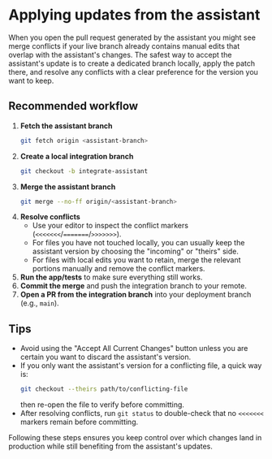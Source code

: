 # Applying updates from the assistant

When you open the pull request generated by the assistant you might see merge conflicts if your live branch already contains manual edits that overlap with the assistant's changes. The safest way to accept the assistant's update is to create a dedicated branch locally, apply the patch there, and resolve any conflicts with a clear preference for the version you want to keep.

## Recommended workflow

1. **Fetch the assistant branch**
   ```bash
   git fetch origin <assistant-branch>
   ```
2. **Create a local integration branch**
   ```bash
   git checkout -b integrate-assistant
   ```
3. **Merge the assistant branch**
   ```bash
   git merge --no-ff origin/<assistant-branch>
   ```
4. **Resolve conflicts**
   * Use your editor to inspect the conflict markers (`<<<<<<<`/`=======`/`>>>>>>>`).
   * For files you have not touched locally, you can usually keep the assistant version by choosing the "incoming" or "theirs" side.
   * For files with local edits you want to retain, merge the relevant portions manually and remove the conflict markers.
5. **Run the app/tests** to make sure everything still works.
6. **Commit the merge** and push the integration branch to your remote.
7. **Open a PR from the integration branch** into your deployment branch (e.g., `main`).

## Tips

- Avoid using the "Accept All Current Changes" button unless you are certain you want to discard the assistant's version.
- If you only want the assistant's version for a conflicting file, a quick way is:
  ```bash
  git checkout --theirs path/to/conflicting-file
  ```
  then re-open the file to verify before committing.
- After resolving conflicts, run `git status` to double-check that no `<<<<<<<` markers remain before committing.

Following these steps ensures you keep control over which changes land in production while still benefiting from the assistant's updates.
